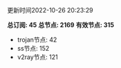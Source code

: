 更新时间2022-10-26 20:23:29

**总订阅: 45**
**总节点: 2169**
**有效节点: 315**
- trojan节点: 42
- ss节点: 152
- v2ray节点: 121
